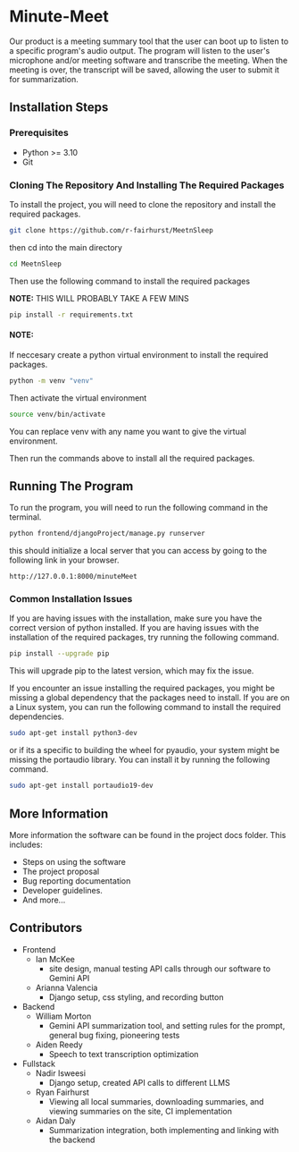 # Minute-Meet
Our product is a meeting summary tool that the user can boot up to listen to a specific program's audio output. The program will listen to the user's microphone and/or meeting software and transcribe the meeting. When the meeting is over, the transcript will be saved, allowing the user to submit it for summarization.

## Installation Steps

### Prerequisites
- Python >= 3.10
- Git

### Cloning The Repository And Installing The Required Packages
To install the project, you will need to clone the repository and install the required packages. 

```bash
git clone https://github.com/r-fairhurst/MeetnSleep
```

then cd into the main directory

```bash
cd MeetnSleep
```

Then use the following command to install the required packages

**NOTE:** THIS WILL PROBABLY TAKE A FEW MINS
```bash
pip install -r requirements.txt
```

#### NOTE:
If neccesary create a python virtual environment to install the required packages.

```bash
python -m venv "venv"
```

Then activate the virtual environment

```bash
source venv/bin/activate
```

You can replace venv with any name you want to give the virtual environment.

Then run the commands above to install all the required packages.

## Running The Program

To run the program, you will need to run the following command in the terminal.

```bash
python frontend/djangoProject/manage.py runserver
```

this should initialize a local server that you can access by going to the following link in your browser.

```
http://127.0.0.1:8000/minuteMeet
```

### Common Installation Issues

If you are having issues with the installation, make sure you have the correct version of python installed. If you are having issues with the installation of the required packages, try running the following command.

```bash
pip install --upgrade pip
```

This will upgrade pip to the latest version, which may fix the issue.

If you encounter an issue installing the required packages, you might be missing a global dependency that the packages need to install. If you are on a Linux system, you can run the following command to install the required dependencies.

```bash
sudo apt-get install python3-dev
```

or if its a specific to building the wheel for pyaudio, your system might be missing the portaudio library. You can install it by running the following command.

```bash
sudo apt-get install portaudio19-dev
```

## More Information
More information the software can be found in the project docs folder. 
This includes: 
 - Steps on using the software
 - The project proposal
 - Bug reporting documentation
 - Developer guidelines.
 - And more...

## Contributors
 - Frontend
    - Ian McKee
        - site design, manual testing API calls through our software to Gemini API 
    - Arianna Valencia
        - Django setup, css styling, and recording button
 - Backend
    - William Morton
        - Gemini API summarization tool, and setting rules for the prompt, general bug fixing, pioneering tests 
    - Aiden Reedy 
        - Speech to text transcription optimization
 - Fullstack
    - Nadir Isweesi
        - Django setup, created API calls to different LLMS
    - Ryan Fairhurst
        - Viewing all local summaries, downloading summaries, and viewing summaries on the site, CI implementation
    - Aidan Daly
        - Summarization integration, both implementing and linking with the backend
